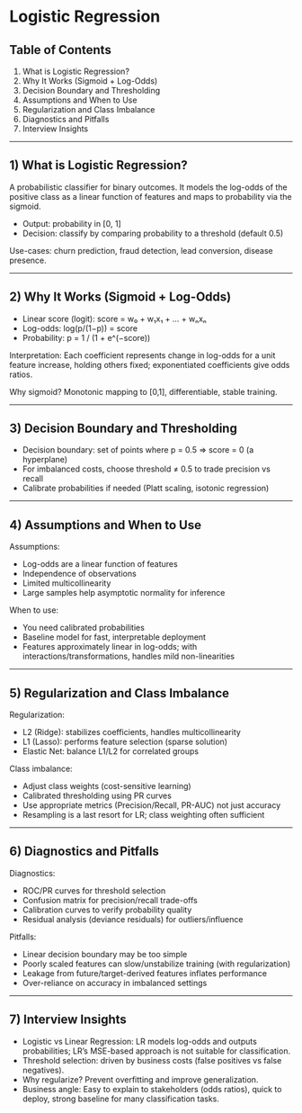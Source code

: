 # Logistic Regression

## Table of Contents
1. What is Logistic Regression?
2. Why It Works (Sigmoid + Log-Odds)
3. Decision Boundary and Thresholding
4. Assumptions and When to Use
5. Regularization and Class Imbalance
6. Diagnostics and Pitfalls
7. Interview Insights

---

## 1) What is Logistic Regression?

A probabilistic classifier for binary outcomes. It models the log-odds of the positive class as a linear function of features and maps to probability via the sigmoid.

- Output: probability in [0, 1]
- Decision: classify by comparing probability to a threshold (default 0.5)

Use-cases: churn prediction, fraud detection, lead conversion, disease presence.

---

## 2) Why It Works (Sigmoid + Log-Odds)

- Linear score (logit): score = w₀ + w₁x₁ + … + wₙxₙ
- Log-odds: log(p/(1−p)) = score  
- Probability: p = 1 / (1 + e^(−score))

Interpretation: Each coefficient represents change in log-odds for a unit feature increase, holding others fixed; exponentiated coefficients give odds ratios.

Why sigmoid? Monotonic mapping to [0,1], differentiable, stable training.

---

## 3) Decision Boundary and Thresholding

- Decision boundary: set of points where p = 0.5 ⇒ score = 0 (a hyperplane)
- For imbalanced costs, choose threshold ≠ 0.5 to trade precision vs recall
- Calibrate probabilities if needed (Platt scaling, isotonic regression)

---

## 4) Assumptions and When to Use

Assumptions:
- Log-odds are a linear function of features
- Independence of observations
- Limited multicollinearity
- Large samples help asymptotic normality for inference

When to use:
- You need calibrated probabilities
- Baseline model for fast, interpretable deployment
- Features approximately linear in log-odds; with interactions/transformations, handles mild non-linearities

---

## 5) Regularization and Class Imbalance

Regularization:
- L2 (Ridge): stabilizes coefficients, handles multicollinearity
- L1 (Lasso): performs feature selection (sparse solution)
- Elastic Net: balance L1/L2 for correlated groups

Class imbalance:
- Adjust class weights (cost-sensitive learning)
- Calibrated thresholding using PR curves
- Use appropriate metrics (Precision/Recall, PR-AUC) not just accuracy
- Resampling is a last resort for LR; class weighting often sufficient

---

## 6) Diagnostics and Pitfalls

Diagnostics:
- ROC/PR curves for threshold selection
- Confusion matrix for precision/recall trade-offs
- Calibration curves to verify probability quality
- Residual analysis (deviance residuals) for outliers/influence

Pitfalls:
- Linear decision boundary may be too simple
- Poorly scaled features can slow/unstabilize training (with regularization)
- Leakage from future/target-derived features inflates performance
- Over-reliance on accuracy in imbalanced settings

---

## 7) Interview Insights

- Logistic vs Linear Regression: LR models log-odds and outputs probabilities; LR’s MSE-based approach is not suitable for classification.
- Threshold selection: driven by business costs (false positives vs false negatives).
- Why regularize? Prevent overfitting and improve generalization.
- Business angle: Easy to explain to stakeholders (odds ratios), quick to deploy, strong baseline for many classification tasks.
